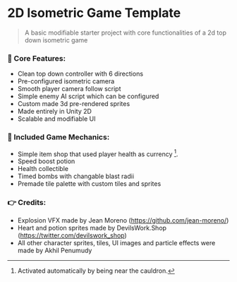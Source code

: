 # 2D Isometric Game Template
> A basic modifiable starter project with core functionalities of a 2d top down isometric game

### 📣 Core Features: 

- Clean top down controller with 6 directions
- Pre-configured isometric camera
- Smooth player camera follow script
- Simple enemy AI script which can be configured 
- Custom made 3d pre-rendered sprites
- Made entirely in Unity 2D
- Scalable and modifiable UI

### 🧠 Included Game Mechanics: 

- Simple item shop that used player health as currency [^1].
- Speed boost potion
- Health collectible 
- Timed bombs with changable blast radii
- Premade tile palette with custom tiles and sprites

### 👉 Credits: 

- Explosion VFX made by Jean Moreno (https://github.com/jean-moreno/)
- Heart and potion sprites made by DevilsWork.Shop (https://twitter.com/devilswork_shop)
- All other character sprites, tiles, UI images and particle effects were made by Akhil Penumudy



[^1]: Activated automatically by being near the cauldron.

